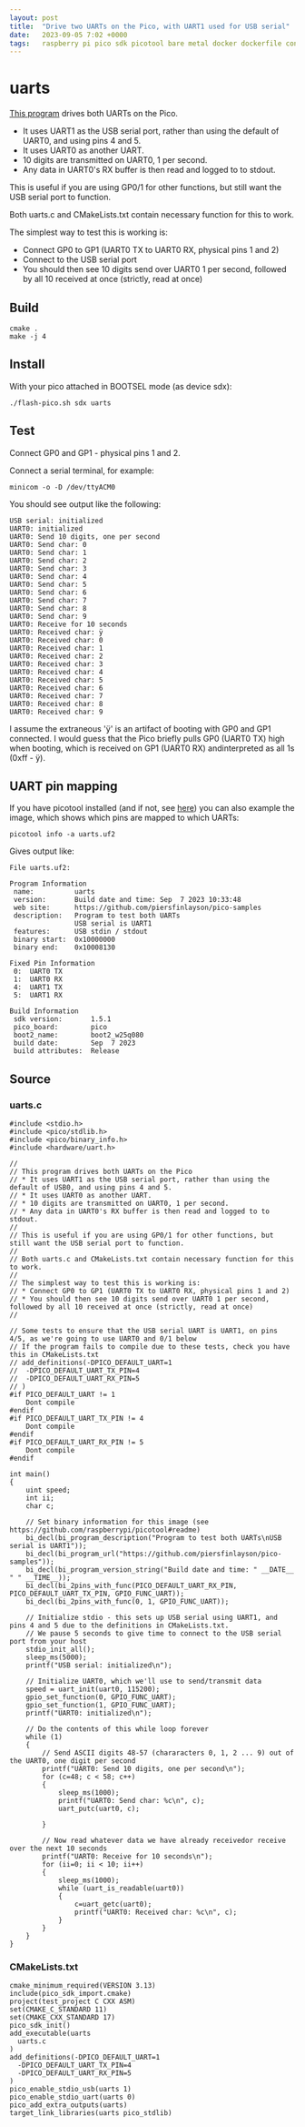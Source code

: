 ```yaml
---
layout: post
title:  "Drive two UARTs on the Pico, with UART1 used for USB serial"
date:   2023-09-05 7:02 +0000
tags:   raspberry pi pico sdk picotool bare metal docker dockerfile container uart uart1 usb serial
---
```


# uarts

[This program](https://github.com/piersfinlayson/pico-samples/tree/main/uarts) drives both UARTs on the Pico.
* It uses UART1 as the USB serial port, rather than using the default of UART0, and using pins 4 and 5.
* It uses UART0 as another UART.
* 10 digits are transmitted on UART0, 1 per second. 
* Any data in UART0's RX buffer is then read and logged to to stdout.

This is useful if you are using GP0/1 for other functions, but still want the USB serial port to function.

Both uarts.c and CMakeLists.txt contain necessary function for this to work.

The simplest way to test this is working is:
* Connect GP0 to GP1 (UART0 TX to UART0 RX, physical pins 1 and 2)
* Connect to the USB serial port
* You should then see 10 digits send over UART0 1 per second, followed by all 10 received at once (strictly, read at once)

## Build

```
cmake .
make -j 4
```

## Install

With your pico attached in BOOTSEL mode (as device sdx):

```
./flash-pico.sh sdx uarts
```

## Test

Connect GP0 and GP1 - physical pins 1 and 2.

Connect a serial terminal, for example:

```
minicom -o -D /dev/ttyACM0
```

You should see output like the following:

```
USB serial: initialized
UART0: initialized
UART0: Send 10 digits, one per second
UART0: Send char: 0
UART0: Send char: 1
UART0: Send char: 2
UART0: Send char: 3
UART0: Send char: 4
UART0: Send char: 5
UART0: Send char: 6
UART0: Send char: 7
UART0: Send char: 8
UART0: Send char: 9
UART0: Receive for 10 seconds
UART0: Received char: ÿ
UART0: Received char: 0
UART0: Received char: 1
UART0: Received char: 2
UART0: Received char: 3
UART0: Received char: 4
UART0: Received char: 5
UART0: Received char: 6
UART0: Received char: 7
UART0: Received char: 8
UART0: Received char: 9
```

I assume the extraneous 'ÿ' is an artifact of booting with GP0 and GP1 connected.  I would guess that the Pico briefly pulls GP0 (UART0 TX) high when booting, which is received on GP1 (UART0 RX) andinterpreted as all 1s (0xff - ÿ).

## UART pin mapping

If you have picotool installed (and if not, see [here](https://piers.rocks/2023/09/05/installing-pico-sdk-and-picotool.html)) you can also example the image, which shows which pins are mapped to which UARTs:

```
picotool info -a uarts.uf2
```

Gives output like:

```
File uarts.uf2:

Program Information
 name:          uarts
 version:       Build date and time: Sep  7 2023 10:33:48
 web site:      https://github.com/piersfinlayson/pico-samples
 description:   Program to test both UARTs
                USB serial is UART1
 features:      USB stdin / stdout
 binary start:  0x10000000
 binary end:    0x10008130

Fixed Pin Information
 0:  UART0 TX
 1:  UART0 RX
 4:  UART1 TX
 5:  UART1 RX

Build Information
 sdk version:       1.5.1
 pico_board:        pico
 boot2_name:        boot2_w25q080
 build date:        Sep  7 2023
 build attributes:  Release
```

## Source

### uarts.c

```
#include <stdio.h>
#include <pico/stdlib.h>
#include <pico/binary_info.h>
#include <hardware/uart.h>

//
// This program drives both UARTs on the Pico
// * It uses UART1 as the USB serial port, rather than using the default of USB0, and using pins 4 and 5.
// * It uses UART0 as another UART.
// * 10 digits are transmitted on UART0, 1 per second. 
// * Any data in UART0's RX buffer is then read and logged to to stdout.
//
// This is useful if you are using GP0/1 for other functions, but still want the USB serial port to function.
//
// Both uarts.c and CMakeLists.txt contain necessary function for this to work.
//
// The simplest way to test this is working is:
// * Connect GP0 to GP1 (UART0 TX to UART0 RX, physical pins 1 and 2)
// * You should then see 10 digits send over UART0 1 per second, followed by all 10 received at once (strictly, read at once)
//

// Some tests to ensure that the USB serial UART is UART1, on pins 4/5, as we're going to use UART0 and 0/1 below
// If the program fails to compile due to these tests, check you have this in CMakeLists.txt
// add_definitions(-DPICO_DEFAULT_UART=1
//  -DPICO_DEFAULT_UART_TX_PIN=4
//  -DPICO_DEFAULT_UART_RX_PIN=5
// )
#if PICO_DEFAULT_UART != 1
    Dont compile
#endif
#if PICO_DEFAULT_UART_TX_PIN != 4
    Dont compile
#endif
#if PICO_DEFAULT_UART_RX_PIN != 5
    Dont compile
#endif

int main()
{
    uint speed;
    int ii;
    char c;

    // Set binary information for this image (see https://github.com/raspberrypi/picotool#readme)
    bi_decl(bi_program_description("Program to test both UARTs\nUSB serial is UART1"));
    bi_decl(bi_program_url("https://github.com/piersfinlayson/pico-samples"));
    bi_decl(bi_program_version_string("Build date and time: " __DATE__ " " __TIME__));
    bi_decl(bi_2pins_with_func(PICO_DEFAULT_UART_RX_PIN, PICO_DEFAULT_UART_TX_PIN, GPIO_FUNC_UART));
    bi_decl(bi_2pins_with_func(0, 1, GPIO_FUNC_UART));

    // Initialize stdio - this sets up USB serial using UART1, and pins 4 and 5 due to the definitions in CMakeLists.txt.
    // We pause 5 seconds to give time to connect to the USB serial port from your host
    stdio_init_all();
    sleep_ms(5000);
    printf("USB serial: initialized\n");

    // Initialize UART0, which we'll use to send/transmit data
    speed = uart_init(uart0, 115200);
    gpio_set_function(0, GPIO_FUNC_UART);
    gpio_set_function(1, GPIO_FUNC_UART);
    printf("UART0: initialized\n");

    // Do the contents of this while loop forever
    while (1)    
    {
        // Send ASCII digits 48-57 (chararacters 0, 1, 2 ... 9) out of the UART0, one digit per second
        printf("UART0: Send 10 digits, one per second\n");
        for (c=48; c < 58; c++)
        {
            sleep_ms(1000);
            printf("UART0: Send char: %c\n", c);
            uart_putc(uart0, c);

        }

        // Now read whatever data we have already receivedor receive over the next 10 seconds
        printf("UART0: Receive for 10 seconds\n");
        for (ii=0; ii < 10; ii++)
        {
            sleep_ms(1000);
            while (uart_is_readable(uart0))
            {
                c=uart_getc(uart0);
                printf("UART0: Received char: %c\n", c);
            }
        }
    }
}
```

### CMakeLists.txt

```
cmake_minimum_required(VERSION 3.13)
include(pico_sdk_import.cmake)
project(test_project C CXX ASM)
set(CMAKE_C_STANDARD 11)
set(CMAKE_CXX_STANDARD 17)
pico_sdk_init()
add_executable(uarts
  uarts.c
)
add_definitions(-DPICO_DEFAULT_UART=1
  -DPICO_DEFAULT_UART_TX_PIN=4
  -DPICO_DEFAULT_UART_RX_PIN=5
)
pico_enable_stdio_usb(uarts 1)
pico_enable_stdio_uart(uarts 0)
pico_add_extra_outputs(uarts)
target_link_libraries(uarts pico_stdlib)
```